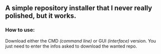 ## A simple repository installer that I never really polished, but it works.


### How to use:
Download either the CMD *(command line)* or GUI *(interface)* version. You just need to enter the infos asked to download the wanted repo.
